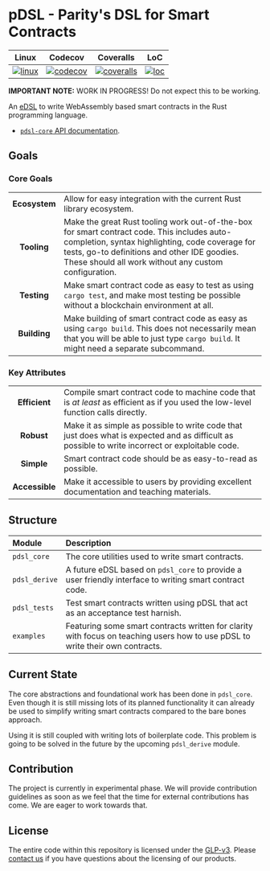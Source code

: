 # pDSL - Parity's DSL for Smart Contracts

| Linux              | Codecov              | Coveralls              |      LoC         |
|:------------------:|:--------------------:|:----------------------:|:----------------:|
| [![linux][A1]][A2] | [![codecov][C1]][C2] | [![coveralls][D1]][D2] | [![loc][E1]][E2] |

[A1]: https://travis-ci.org/Robbepop/pdsl.svg?branch=master
[A2]: https://travis-ci.org/Robbepop/pdsl
[C1]: https://codecov.io/gh/Robbepop/pdsl/branch/master/graph/badge.svg
[C2]: https://codecov.io/gh/Robbepop/pdsl/branch/master
[D1]: https://coveralls.io/repos/github/Robbepop/pdsl/badge.svg?branch=master
[D2]: https://coveralls.io/github/Robbepop/pdsl?branch=master
[E1]: https://tokei.rs/b1/github/Robbepop/pdsl?category=code
[E2]: https://github.com/Aaronepower/tokei#badges

**IMPORTANT NOTE:** WORK IN PROGRESS! Do not expect this to be working.

An [eDSL](https://wiki.haskell.org/Embedded_domain_specific_language) to write WebAssembly based smart contracts in the Rust programming language.

- [`pdsl-core` API documentation](https://robbepop.github.io/pdsl/pdsl_core/index.html).

## Goals

### Core Goals

| | |
|:-:|:-|
| **Ecosystem** | Allow for easy integration with the current Rust library ecosystem. |
| **Tooling** | Make the great Rust tooling work out-of-the-box for smart contract code. This includes auto-completion, syntax highlighting, code coverage for tests, go-to definitions and other IDE goodies. These should all work without any custom configuration. |
| **Testing** | Make smart contract code as easy to test as using `cargo test`, and make most testing be possible without a blockchain environment at all. |
| **Building** | Make building of smart contract code as easy as using `cargo build`. This does not necessarily mean that you will be able to just type `cargo build`. It might need a separate subcommand. |

### Key Attributes

| | |
|:-:|:-|
| **Efficient** | Compile smart contract code to machine code that is _at least_ as efficient as if you used the low-level function calls directly. |
| **Robust** | Make it as simple as possible to write code that just does what is expected and as difficult as possible to write incorrect or exploitable code. |
| **Simple** | Smart contract code should be as easy-to-read as possible. |
| **Accessible** | Make it accessible to users by providing excellent documentation and teaching materials. |

## Structure

| Module | Description |
|:-------|:------------|
| `pdsl_core` | The core utilities used to write smart contracts. |
| `pdsl_derive` | A future eDSL based on `pdsl_core` to provide a user friendly interface to writing smart contract code. |
| `pdsl_tests` | Test smart contracts written using pDSL that act as an acceptance test harnish. |
| `examples` | Featuring some smart contracts written for clarity with focus on teaching users how to use pDSL to write their own contracts. |

## Current State

The core abstractions and foundational work has been done in `pdsl_core`.
Even though it is still missing lots of its planned functionality it can already be used to simplify writing smart contracts compared to the bare bones approach.

Using it is still coupled with writing lots of boilerplate code.
This problem is going to be solved in the future by the upcoming `pdsl_derive` module.

## Contribution

The project is currently in experimental phase. We will provide contribution guidelines as soon as we feel that the time for external contributions has come. We are eager to work towards that.

## License

The entire code within this repository is licensed under the [GLP-v3](LICENSE). Please [contact us](https://www.parity.io/contact/) if you have questions about the licensing of our products.

